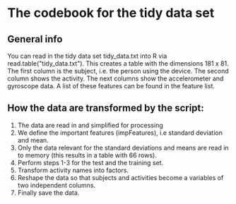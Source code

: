 # The codebook for the tidy data set
## General info

You can read in the tidy data set tidy_data.txt into R via read.table("tidy_data.txt"). This creates a table with the dimensions 181 x 81. The first column is the subject, i.e. the person using the device. The second column shows the activity. The next columns show the accelerometer and gyroscope data. A list of these features can be found in the feature list.

## How the data are transformed by the script:

1. The data are read in and simplified for processing
2. We define the important features (impFeatures), i.e standard deviation and mean.
3. Only the data relevant for the standard deviations and means are read in to memory (this results in a table with 66 rows).
4. Perform steps 1-3 for the test and the training set.
5. Transform activity names into factors.
6. Reshape the data so that subjects and activities become a variables of two independent columns.
7. Finally save the data.
